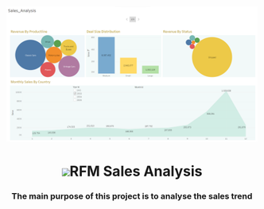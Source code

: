 
<a href="#"><img width="900" height="auto" src="Readme/2.png" height="135px"/></a>

<h1 align="center"> <img src="https://raw.githubusercontent.com/MartinHeinz/MartinHeinz/master/wave.gif" width="30px">RFM Sales Analysis</h1>
<h3 align="center">The main purpose of this project is to analyse the sales trend</h3>